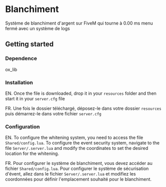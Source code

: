 # Blanchiment
Système de blanchiment d'argent sur FiveM qui tourne à 0.00 ms menu fermé avec un système de logs

## Getting started

### Dependence 
ox_lib

### Installation

EN. Once the file is downloaded, drop it in your `resources` folder and then start it in your `server.cfg` file

FR. Une fois le dossier téléchargé, déposez-le dans votre dossier `resources` puis démarrez-le dans votre fichier `server.cfg`

### Configuration

EN. To configure the whitening system, you need to access the file `Shared/config.lua`. To configure the event security system, navigate to the file `Server/.server.lua` and modify the coordinates to set the desired location for the whitening.

FR. Pour configurer le système de blanchiment, vous devez accéder au fichier `Shared/config.lua`. Pour configurer le système de sécurisation d'évent, allez dans le fichier `Server/.server.lua` et modifiez les coordonnées pour définir l'emplacement souhaité pour le blanchiment.
